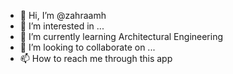 - 👋 Hi, I’m @zahraamh
- 👀 I’m interested in ...
- 🌱 I’m currently learning Architectural Engineering
- 💞️ I’m looking to collaborate on ...
- 📫 How to reach me through this app

<!---
zahraamh/zahraamh is a ✨ special ✨ repository because its `README.md` (this file) appears on your GitHub profile.
You can click the Preview link to take a look at your changes.
--->
